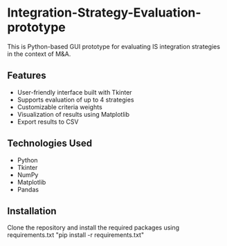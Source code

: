 # Integration-Strategy-Evaluation-prototype
This is Python-based GUI prototype for evaluating IS integration strategies in the context of M&amp;A.
## Features
- User-friendly interface built with Tkinter
- Supports evaluation of up to 4 strategies
- Customizable criteria weights
- Visualization of results using Matplotlib
- Export results to CSV

## Technologies Used
- Python
- Tkinter
- NumPy
- Matplotlib
- Pandas

## Installation
Clone the repository and install the required packages using requirements.txt "pip install -r requirements.txt"
